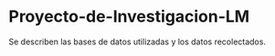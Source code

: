 # Proyecto-de-Investigacion-LM
Se describen las bases de datos utilizadas y los datos recolectados.
